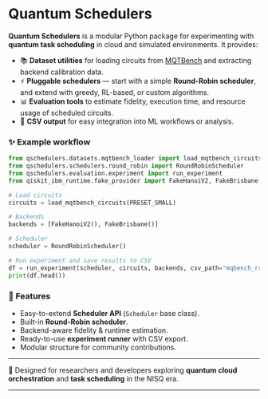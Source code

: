# Quantum Schedulers

**Quantum Schedulers** is a modular Python package for experimenting with **quantum task scheduling** in cloud and simulated environments.
It provides:

* 📚 **Dataset utilities** for loading circuits from [MQTBench](https://github.com/cda-tum/mqt-bench) and extracting backend calibration data.
* ⚡ **Pluggable schedulers** — start with a simple **Round-Robin scheduler**, and extend with greedy, RL-based, or custom algorithms.
* 📊 **Evaluation tools** to estimate fidelity, execution time, and resource usage of scheduled circuits.
* 📂 **CSV output** for easy integration into ML workflows or analysis.

### ✨ Example workflow

```python
from qschedulers.datasets.mqtbench_loader import load_mqtbench_circuits, PRESET_SMALL
from qschedulers.schedulers.round_robin import RoundRobinScheduler
from qschedulers.evaluation.experiment import run_experiment
from qiskit_ibm_runtime.fake_provider import FakeHanoiV2, FakeBrisbane

# Load circuits
circuits = load_mqtbench_circuits(PRESET_SMALL)

# Backends
backends = [FakeHanoiV2(), FakeBrisbane()]

# Scheduler
scheduler = RoundRobinScheduler()

# Run experiment and save results to CSV
df = run_experiment(scheduler, circuits, backends, csv_path="mqbench_rr_results.csv")
print(df.head())
```

### 🔑 Features

* Easy-to-extend **Scheduler API** (`Scheduler` base class).
* Built-in **Round-Robin scheduler**.
* Backend-aware fidelity & runtime estimation.
* Ready-to-use **experiment runner** with CSV export.
* Modular structure for community contributions.

---

🚀 Designed for researchers and developers exploring **quantum cloud orchestration** and **task scheduling** in the NISQ era.

---
